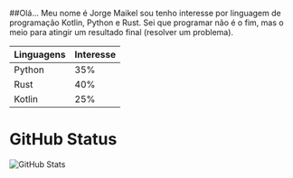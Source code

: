 ##Olá...
Meu nome é Jorge Maikel sou tenho interesse por linguagem de programação Kotlin, Python e Rust. Sei que programar não é o fim, mas o meio para atingir um resultado final (resolver um problema). 


|**Linguagens**|**Interesse**|
| ------| ------ |
| Python | 35% |
| Rust | 40% |
| Kotlin | 25% |

# GitHub Status
![GitHub Stats](https://github-readme-stats.vercel.app/api?username=ADEMIRERTHAL&theme=transparent&bg_color=000&border_color=30A3DC&show_icons=true&icon_color=30A3DC&title_color=E94D5F&text_color=FFF)
